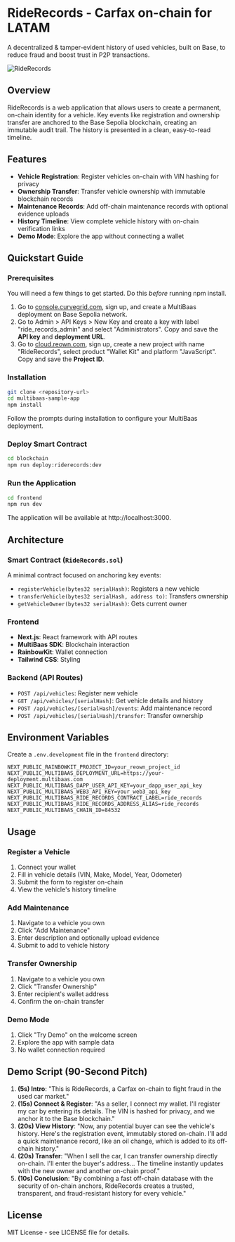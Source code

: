 # RideRecords - Carfax on-chain for LATAM

A decentralized & tamper-evident history of used vehicles, built on Base, to reduce fraud and boost trust in P2P transactions.

![RideRecords](screenshots/homepage.png)

## Overview

RideRecords is a web application that allows users to create a permanent, on-chain identity for a vehicle. Key events like registration and ownership transfer are anchored to the Base Sepolia blockchain, creating an immutable audit trail. The history is presented in a clean, easy-to-read timeline.

## Features

- **Vehicle Registration**: Register vehicles on-chain with VIN hashing for privacy
- **Ownership Transfer**: Transfer vehicle ownership with immutable blockchain records
- **Maintenance Records**: Add off-chain maintenance records with optional evidence uploads
- **History Timeline**: View complete vehicle history with on-chain verification links
- **Demo Mode**: Explore the app without connecting a wallet

## Quickstart Guide

### Prerequisites

You will need a few things to get started. Do this *before* running npm install.

1. Go to [console.curvegrid.com](https://console.curvegrid.com), sign up, and create a MultiBaas deployment on Base Sepolia network.
2. Go to Admin > API Keys > New Key and create a key with label "ride_records_admin" and select "Administrators". Copy and save the **API key** and **deployment URL**.
3. Go to [cloud.reown.com](http://cloud.reown.com/), sign up, create a new project with name "RideRecords", select product "Wallet Kit" and platform "JavaScript". Copy and save the **Project ID**.

### Installation

```sh
git clone <repository-url>
cd multibaas-sample-app
npm install
```

Follow the prompts during installation to configure your MultiBaas deployment.

### Deploy Smart Contract

```sh
cd blockchain
npm run deploy:riderecords:dev
```

### Run the Application

```sh
cd frontend
npm run dev
```

The application will be available at http://localhost:3000.

## Architecture

### Smart Contract (`RideRecords.sol`)

A minimal contract focused on anchoring key events:

- `registerVehicle(bytes32 serialHash)`: Registers a new vehicle
- `transferVehicle(bytes32 serialHash, address to)`: Transfers ownership
- `getVehicleOwner(bytes32 serialHash)`: Gets current owner

### Frontend

- **Next.js**: React framework with API routes
- **MultiBaas SDK**: Blockchain interaction
- **RainbowKit**: Wallet connection
- **Tailwind CSS**: Styling

### Backend (API Routes)

- `POST /api/vehicles`: Register new vehicle
- `GET /api/vehicles/[serialHash]`: Get vehicle details and history
- `POST /api/vehicles/[serialHash]/events`: Add maintenance record
- `POST /api/vehicles/[serialHash]/transfer`: Transfer ownership

## Environment Variables

Create a `.env.development` file in the `frontend` directory:

```env
NEXT_PUBLIC_RAINBOWKIT_PROJECT_ID=your_reown_project_id
NEXT_PUBLIC_MULTIBAAS_DEPLOYMENT_URL=https://your-deployment.multibaas.com
NEXT_PUBLIC_MULTIBAAS_DAPP_USER_API_KEY=your_dapp_user_api_key
NEXT_PUBLIC_MULTIBAAS_WEB3_API_KEY=your_web3_api_key
NEXT_PUBLIC_MULTIBAAS_RIDE_RECORDS_CONTRACT_LABEL=ride_records
NEXT_PUBLIC_MULTIBAAS_RIDE_RECORDS_ADDRESS_ALIAS=ride_records
NEXT_PUBLIC_MULTIBAAS_CHAIN_ID=84532
```

## Usage

### Register a Vehicle

1. Connect your wallet
2. Fill in vehicle details (VIN, Make, Model, Year, Odometer)
3. Submit the form to register on-chain
4. View the vehicle's history timeline

### Add Maintenance

1. Navigate to a vehicle you own
2. Click "Add Maintenance"
3. Enter description and optionally upload evidence
4. Submit to add to vehicle history

### Transfer Ownership

1. Navigate to a vehicle you own
2. Click "Transfer Ownership"
3. Enter recipient's wallet address
4. Confirm the on-chain transfer

### Demo Mode

1. Click "Try Demo" on the welcome screen
2. Explore the app with sample data
3. No wallet connection required

## Demo Script (90-Second Pitch)

1. **(5s) Intro**: "This is RideRecords, a Carfax on-chain to fight fraud in the used car market."
2. **(15s) Connect & Register**: "As a seller, I connect my wallet. I'll register my car by entering its details. The VIN is hashed for privacy, and we anchor it to the Base blockchain."
3. **(20s) View History**: "Now, any potential buyer can see the vehicle's history. Here's the registration event, immutably stored on-chain. I'll add a quick maintenance record, like an oil change, which is added to its off-chain history."
4. **(20s) Transfer**: "When I sell the car, I can transfer ownership directly on-chain. I'll enter the buyer's address... The timeline instantly updates with the new owner and another on-chain proof."
5. **(10s) Conclusion**: "By combining a fast off-chain database with the security of on-chain anchors, RideRecords creates a trusted, transparent, and fraud-resistant history for every vehicle."

## License

MIT License - see LICENSE file for details.
